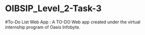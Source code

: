 # OIBSIP_Level_2-Task-3
#To-Do List Web App :
A TO-DO Web app created under the virtual internship program of Oasis Infobyte.
